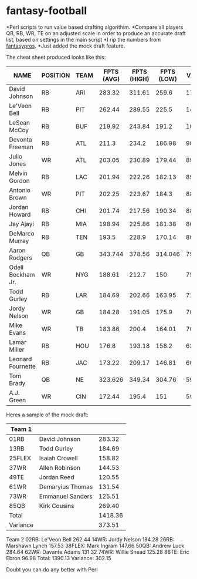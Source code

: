 # fantasy-football
*Perl scripts to run value based drafting algorithim.
*Compare all players QB, RB, WR, TE on an adjusted scale in order to produce an accurate draft list, based on settings in the main script
*I rip the numbers from [fantasypros](https://www.fantasypros.com/nfl/projections/qb.php?week=draft).
*Just added the mock draft feature. 

The cheat sheet produced looks like this:

NAME|POSITION|TEAM|FPTS (AVG)|FPTS (HIGH)|FPTS (LOW)|VALUE|VARIANCE
----|--------|----|----------|-----------|----------|-----|--------
David Johnson|RB|ARI|283.32|311.61|259.6|170.46|52.01
Le'Veon Bell|RB|PIT|262.44|289.55|225.5|149.58|64.05
LeSean McCoy|RB|BUF|219.92|243.84|191.2|107.06|52.64
Devonta Freeman|RB|ATL|211.3|234.2|186.98|98.44|47.22
Julio Jones|WR|ATL|203.05|230.89|179.44|89.73|51.45
Melvin Gordon|RB|LAC|201.94|222.26|182.13|89.08|40.13
Antonio Brown|WR|PIT|202.25|223.67|184.3|88.93|39.37
Jordan Howard|RB|CHI|201.74|217.56|190.34|88.88|27.22
Jay Ajayi|RB|MIA|198.94|225.86|181.38|86.08|44.48
DeMarco Murray|RB|TEN|193.5|228.9|170.14|80.64|58.76
Aaron Rodgers|QB|GB|343.744|378.56|314.046|79.48|64.51
Odell Beckham Jr.|WR|NYG|188.61|212.7|150|75.29|62.70
Todd Gurley|RB|LAR|184.69|202.66|163.95|71.83|38.71
Jordy Nelson|WR|GB|184.28|191.05|175.9|70.96|15.15
Mike Evans|WR|TB|183.86|200.4|164.01|70.54|36.39
Lamar Miller|RB|HOU|176.8|193.18|158.2|63.94|34.98
Leonard Fournette|RB|JAC|173.22|209.17|146.81|60.36|62.36
Tom Brady|QB|NE|323.626|349.34|304.76|59.36|44.58
A.J. Green|WR|CIN|172.44|195.4|151|59.12|44.40

Heres a sample of the mock draft:

|Team  1 |             |             |
|--------|-------------|-------------|
|01RB    |David Johnson       |283.32|
|13RB    |Todd Gurley         |184.69|
|25FLEX  |Isaiah Crowell      |158.82|
|37WR    |Allen Robinson      |144.53|
|49TE    |Jordan Reed         |120.55|
|61WR    |Demaryius Thomas    |131.54|
|73WR    |Emmanuel Sanders    |125.51|
|85QB    | Kirk Cousins       |269.40|
|Total   |                    |1418.36|
|Variance|                    |373.51|

Team  2
02RB:   Le'Veon Bell        262.44
14WR:   Jordy Nelson        184.28
26RB:   Marshawn Lynch      157.53
38FLEX: Mark Ingram         147.66
50QB:   Andrew Luck         284.64
62WR:   Davante Adams       131.32
74WR:   Willie Snead        125.28
86TE:   Eric Ebron          96.98
Total:  1390.13
Variance:  302.15

Doubt you can do any better with Perl

